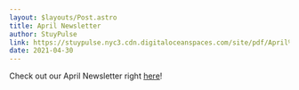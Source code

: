 ```yaml
---
layout: $layouts/Post.astro
title: April Newsletter
author: StuyPulse
link: https://stuypulse.nyc3.cdn.digitaloceanspaces.com/site/pdf/April%20Newsletter%202021.pdf
date: 2021-04-30
---
```


Check out our April Newsletter right [here](https://stuypulse.nyc3.cdn.digitaloceanspaces.com/site/pdf/April%20Newsletter%202021.pdf)!
